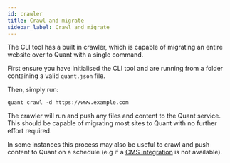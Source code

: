 ```yaml
---
id: crawler
title: Crawl and migrate
sidebar_label: Crawl and migrate
---
```


The CLI tool has a built in crawler, which is capable of migrating an entire website over to Quant with a single command.

First ensure you have initialised the CLI tool and are running from a folder containing a valid `quant.json` file.

Then, simply run:
```
quant crawl -d https://www.example.com
```

The crawler will run and push any files and content to the Quant service. This should be capable of migrating most sites to Quant with no further effort required.

In some instances this process may also be useful to crawl and push content to Quant on a schedule (e.g if a [CMS integration](/docs/integrations/overview) is not available).